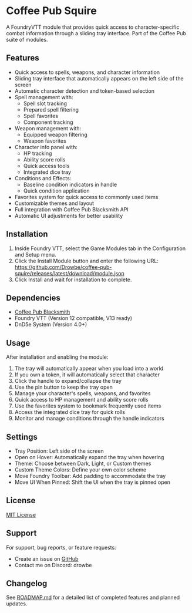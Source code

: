 # Coffee Pub Squire

A FoundryVTT module that provides quick access to character-specific combat information through a sliding tray interface. Part of the Coffee Pub suite of modules.

## Features

- Quick access to spells, weapons, and character information
- Sliding tray interface that automatically appears on the left side of the screen
- Automatic character detection and token-based selection
- Spell management with:
  - Spell slot tracking
  - Prepared spell filtering
  - Spell favorites
  - Component tracking
- Weapon management with:
  - Equipped weapon filtering
  - Weapon favorites
- Character info panel with:
  - HP tracking
  - Ability score rolls
  - Quick access tools
  - Integrated dice tray
- Conditions and Effects:
  - Baseline condition indicators in handle
  - Quick condition application
- Favorites system for quick access to commonly used items
- Customizable themes and layout
- Full integration with Coffee Pub Blacksmith API
- Automatic UI adjustments for better usability

## Installation

1. Inside Foundry VTT, select the Game Modules tab in the Configuration and Setup menu.
2. Click the Install Module button and enter the following URL: https://github.com/Drowbe/coffee-pub-squire/releases/latest/download/module.json
3. Click Install and wait for installation to complete.

## Dependencies

- [Coffee Pub Blacksmith](https://github.com/Drowbe/coffee-pub-blacksmith)
- Foundry VTT (Version 12 compatible, V13 ready)
- DnD5e System (Version 4.0+)

## Usage

After installation and enabling the module:

1. The tray will automatically appear when you load into a world
2. If you own a token, it will automatically select that character
3. Click the handle to expand/collapse the tray
4. Use the pin button to keep the tray open
5. Manage your character's spells, weapons, and favorites
6. Quick access to HP management and ability score rolls
7. Use the favorites system to bookmark frequently used items
8. Access the integrated dice tray for quick rolls
9. Monitor and manage conditions through the handle indicators

## Settings

- Tray Position: Left side of the screen
- Open on Hover: Automatically expand the tray when hovering
- Theme: Choose between Dark, Light, or Custom themes
- Custom Theme Colors: Define your own color scheme
- Move Foundry Toolbar: Add padding to accommodate the tray
- Move UI When Pinned: Shift the UI when the tray is pinned open

## License

[MIT License](LICENSE)

## Support

For support, bug reports, or feature requests:
- Create an issue on [GitHub](https://github.com/Drowbe/coffee-pub-squire/issues)
- Contact me on Discord: drowbe 

## Changelog

See [ROADMAP.md](ROADMAP.md) for a detailed list of completed features and planned updates. 